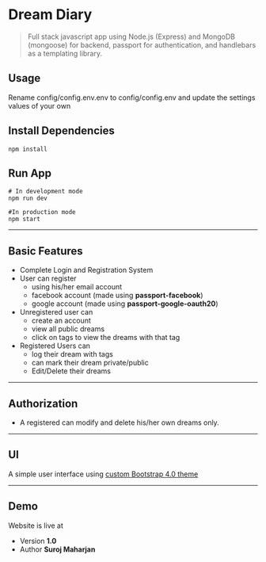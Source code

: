 # Dream Diary
> Full stack javascript app using Node.js (Express) and MongoDB (mongoose) for backend, passport for authentication, and handlebars as a templating library.

## Usage
Rename config/config.env.env to config/config.env and update the settings values of your own

## Install Dependencies
```
npm install
```

## Run App
```
# In development mode
npm run dev

#In production mode
npm start
```

***
## Basic Features
* Complete Login and Registration System
* User can register
  * using his/her email account
  * facebook account (made using **passport-facebook**)
  * google account (made using **passport-google-oauth20**)
* Unregistered user can
  * create an account
  * view all public dreams
  * click on tags to view the dreams with that tag
* Registered Users can
  * log their dream with tags 
  * can mark their dream private/public
  * Edit/Delete their dreams

***

## Authorization
* A registered can modify and delete his/her own dreams only.

***
## UI
A  simple user interface using [custom Bootstrap 4.0 theme](https://themestr.app/)

*** 
## Demo
Website is live at 
* Version **1.0**
* Author **Suroj Maharjan**
